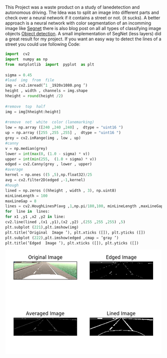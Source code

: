 This Project was a waste product on a study of lanedetection and autonomous driving.
The Idea was to split an image into different parts and check over a neural network if it contains a street or not. (it sucks). A better approach is a neural network with color segmentation of an incomming image like [Segnet](http://mi.eng.cam.ac.uk/projects/segnet/) there is also blog post on all all types of classifying image objects [Object detection](https://medium.com/weightsandbiases/car-image-segmentation-using-convolutional-neural-nets-7642448028f6). A small implementation of SegNet (less layers) did a great result for my project. If you want an easy way to detect the lines of a street you could use following Code:

```python
import  cv2
import  numpy as np
from  matplotlib  import  pyplot  as plt

sigma = 0.45
#load  img  from  file
img = cv2.imread(’1 _1920x1080.png ’)
height , width , channels = img.shape
hheight = round(height /2)

#remove  top  half
img = img[hheight:height]

#remove  not  white  color (lanemarking)
low = np.array ([240 ,240 ,240] ,  dtype = "uint16 ")
up = np.array ([255 ,255 ,255] ,  dtype = "uint16 ")
grey = cv2.inRange(img , low , up)
#canny
v = np.median(grey)
lower = int(max(0, (1.0 - sigma) * v))
upper = int(min(255,  (1.0 + sigma) * v))
edged = cv2.Canny(grey , lower , upper)
#average
kernel = np.ones ((5 ,5),np.float32)/25
avg = cv2.filter2D(edged ,-1,kernel)
#hough
lined = np.zeros ((hheight , width , 3), np.uint8)
minLineLength = 100
maxLineGap = 8
lines = cv2.HoughLinesP(avg ,1,np.pi/180,100, minLineLength ,maxLineGap)
for  line in  lines:
for x1 ,y1 ,x2 ,y2 in line:
cv2.line(lined ,(x1 ,y1),(x2 ,y2) ,(255 ,255 ,255) ,5)
plt.subplot (221),plt.imshow(img)
plt.title(’Original  Image ’), plt.xticks ([]), plt.yticks ([])
plt.subplot (222),plt.imshow(edged ,cmap = ’gray ’)
plt.title(’Edged  Image ’), plt.xticks ([]), plt.yticks ([])
```

![Example Image](https://github.com/alex-ta/LaneDetection/blob/master/simplecannyhough.PNG)
